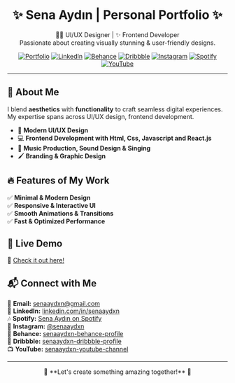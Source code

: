 <h1 align="center">✨ Sena Aydın | Personal Portfolio ✨</h1>

<p align="center">
  👩‍💻 UI/UX Designer | ✨ Frontend Developer
  <br>
  Passionate about creating visually stunning & user-friendly designs.
</p>

<p align="center">
  <a href="https://senaaydxn.github.io/senaaydxn/"><img src="https://img.shields.io/badge/-Portfolio-%23ff69b4?style=for-the-badge" alt="Portfolio"></a>
  <a href="https://www.linkedin.com/in/senaaydxn"><img src="https://img.shields.io/badge/-LinkedIn-%230077B5?style=for-the-badge&logo=linkedin" alt="LinkedIn"></a>
  <a href="https://www.behance.net/senaaydxn"><img src="https://img.shields.io/badge/-Behance-%231776F2?style=for-the-badge&logo=behance&logoColor=white" alt="Behance"></a>
  <a href="https://dribbble.com/senaaydxn"><img src="https://img.shields.io/badge/-Dribbble-%23EA4C89?style=for-the-badge&logo=dribbble&logoColor=white" alt="Dribbble"></a>
  <a href="https://www.instagram.com/senaaydxn"><img src="https://img.shields.io/badge/-Instagram-%23E4405F?style=for-the-badge&logo=instagram&logoColor=white" alt="Instagram"></a>
  <a href="https://open.spotify.com/intl-tr/artist/36U4VFVV42yOckFluBItoY?si=_GtqvkvPQN6RopsnJKQvoQ"><img src="https://img.shields.io/badge/-Spotify-%231DB954?style=for-the-badge&logo=spotify&logoColor=white" alt="Spotify"></a>
  <a href="https://www.youtube.com/@senaaydxn"><img src="https://img.shields.io/badge/-YouTube-%23FF0000?style=for-the-badge&logo=youtube&logoColor=white" alt="YouTube"></a>
</p>

---

## 🚀 About Me
I blend **aesthetics** with **functionality** to craft seamless digital experiences. My expertise spans across UI/UX design, frontend development.

- 🎨 **Modern UI/UX Design**
- 💻 **Frontend Development with Html, Css, Javascript and React.js**
- 🎵 **Music Production, Sound Design & Singing**
- 🖌️ **Branding & Graphic Design**


## 🔥 Features of My Work
✅ **Minimal & Modern Design**  
✅ **Responsive & Interactive UI**  
✅ **Smooth Animations & Transitions**  
✅ **Fast & Optimized Performance**  


## 🚀 Live Demo  
🔗 [Check it out here!](https://senaaydxn.github.io/senaaydxn/)  


## 📬 Connect with Me  
📧 **Email:** [senaaydxn@gmail.com](mailto:senaaydxn@gmail.com)  
💼 **LinkedIn:** [linkedin.com/in/senaaydxn](https://www.linkedin.com/in/senaaydxn)  
🎶 **Spotify:** [Sena Aydın on Spotify](https://open.spotify.com/intl-tr/artist/36U4VFVV42yOckFluBItoY?si=euJOThsARYy162a6djtspA)  
📸 **Instagram:** [@senaaydxn](https://www.instagram.com/senaaydxn)  
🎨 **Behance:** [senaaydxn-behance-profile](https://www.behance.net/senaaydxn)  
🏀 **Dribbble:** [senaaydxn-dribbble-profile](https://dribbble.com/senaaydxn)  
📺 **YouTube:** [senaaydxn-youtube-channel](https://www.youtube.com/@senaaydxn)

---

<p align="center">
  🌟 **Let's create something amazing together!** 🌟
</p>
